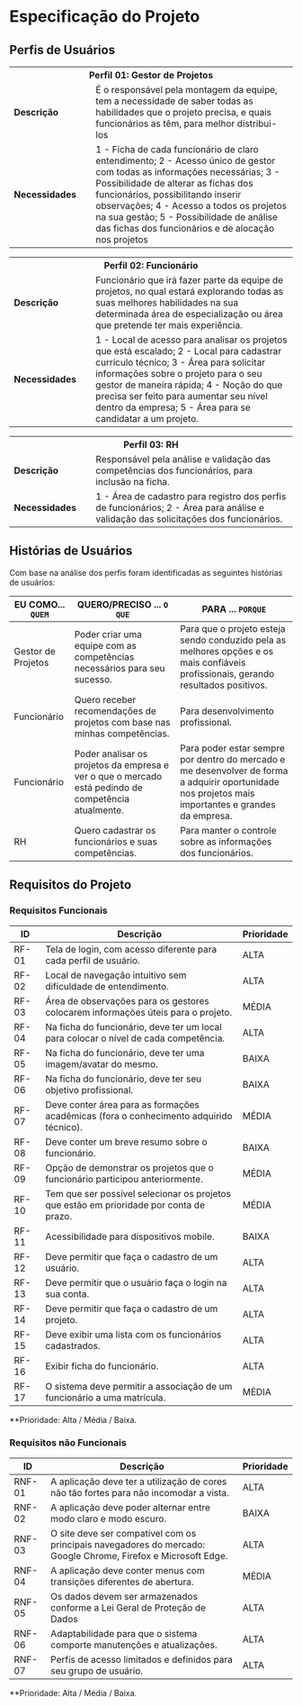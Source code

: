 # Especificação do Projeto

## Perfis de Usuários

<table>
<tbody>
<tr align=center>
<th colspan="2">Perfil 01: Gestor de Projetos </th>
</tr>
<tr>
<td width="150px"><b>Descrição</b></td>
<td width="600px">É o responsável pela montagem da equipe, tem a necessidade de saber todas as habilidades que o projeto precisa, e quais funcionários as têm, para melhor distribui-los</td>
</tr>
<tr>
<td><b>Necessidades</b></td>
<td>1 - Ficha de cada funcionário de claro entendimento; 2 - Acesso único de gestor com todas as informações necessárias; 3 - Possibilidade de alterar as fichas dos funcionários, possibilitando inserir observações; 4 - Acesso a todos os projetos na sua gestão; 5 - Possibilidade de análise das fichas dos funcionários e de alocação nos projetos</td>
</tr>
</tbody>
</table>

<table>
<tbody>
<tr align=center>
<th colspan="2">Perfil 02: Funcionário </th>
</tr>
<tr>
<td width="150px"><b>Descrição</b></td>
<td width="600px">Funcionário que irá fazer parte da equipe de projetos, no qual estará explorando todas as suas melhores habilidades na sua determinada área de especialização ou área que pretende ter mais experiência.</td>
</tr>
<tr>
<td><b>Necessidades</b></td>
<td>1 - Local de acesso para analisar os projetos que está escalado; 2 - Local para cadastrar currículo técnico; 3 - Área para solicitar informações sobre o projeto para o seu gestor de maneira rápida; 4 - Noção do que precisa ser feito para aumentar seu nível dentro da empresa; 5 - Área para se candidatar a um projeto.</td>
</tr>
</tbody>
</table>

<table>
<tbody>
<tr align=center>
<th colspan="2">Perfil 03: RH </th>
</tr>
<tr>
<td width="150px"><b>Descrição</b></td>
<td width="600px">Responsável pela análise e validação das competências dos funcionários, para inclusão na ficha.</td>
</tr>
<tr>
<td><b>Necessidades</b></td>
<td>1 - Área de cadastro para registro dos perfis de funcionários; 2 - Área para análise e validação das solicitações dos funcionários.</td>
</tr>
</tbody>
</table>

## Histórias de Usuários

Com base na análise dos perfis foram identificadas as seguintes histórias de usuários:

|EU COMO... `QUEM`   | QUERO/PRECISO ... `O QUE` |PARA ... `PORQUE`                 |
|--------------------|---------------------------|----------------------------------|
| Gestor de Projetos | Poder criar uma equipe com as competências necessários para seu sucesso.| Para que o projeto esteja sendo conduzido pela as melhores opções e os mais confiáveis profissionais, gerando resultados positivos. |
| Funcionário | Quero receber recomendações de projetos com base nas minhas competências. | Para desenvolvimento profissional. |
| Funcionário | Poder analisar os projetos da empresa e ver o que o mercado está pedindo de competência atualmente. | Para poder estar sempre por dentro do mercado e me desenvolver de forma a adquirir oportunidade nos projetos mais importantes e grandes da empresa. |
| RH | Quero cadastrar os funcionários e suas competências. | Para manter o controle sobre as informações dos funcionários. |


## Requisitos do Projeto

### Requisitos Funcionais

|ID    | Descrição                | Prioridade |
|--------------------|---------------------------|----------------------------------|
| RF- 01 | Tela de login, com acesso diferente para cada perfil de usuário. | ALTA | 
| RF- 02 | Local de navegação intuitivo sem dificuldade de entendimento. | ALTA | 
| RF- 03 | Área de observações para os gestores colocarem informações úteis para o projeto. | MÉDIA | 
| RF-04 | Na ficha do funcionário, deve ter um local para colocar o nível de cada competência. | ALTA | 
| RF-05 | Na ficha do funcionário, deve ter uma imagem/avatar do mesmo. | BAIXA | 
| RF-06 | Na ficha do funcionário, deve ter seu objetivo profissional. | BAIXA | 
| RF-07 | Deve conter área para as formações acadêmicas (fora o conhecimento adquirido técnico). | MÉDIA | 
| RF-08 | Deve conter um breve resumo sobre o funcionário. | BAIXA | 
| RF-09 | Opção de demonstrar os projetos que o funcionário participou anteriormente. | MÉDIA | 
| RF-10 | Tem que ser possível selecionar os projetos que estão em prioridade por conta de prazo. | MÉDIA | 
| RF-11 | Acessibilidade para dispositivos mobile. | BAIXA | 
| RF-12 | Deve permitir que faça o cadastro de um usuário. | ALTA | 
| RF-13 | Deve permitir que o usuário faça o login na sua conta. | ALTA | 
| RF-14 | Deve permitir que faça o cadastro de um projeto. | ALTA | 
| RF-15 | Deve exibir uma lista com os funcionários cadastrados. | ALTA | 
| RF-16 | Exibir ficha do funcionário. | ALTA | 
| RF-17 | O sistema deve permitir a associação de um funcionário a uma matrícula. | MÉDIA | 

**Prioridade: Alta / Média / Baixa. 

### Requisitos não Funcionais

|ID      | Descrição               |Prioridade |
|--------------------|---------------------------|----------------------------------|
| RNF-01 | A aplicação deve ter a utilização de cores não tão fortes para não incomodar a vista. | ALTA | 
| RNF- 02 | A aplicação deve poder alternar entre modo claro e modo escuro. | BAIXA | 
| RNF-03 | O site deve ser compatível com os principais navegadores do mercado: Google Chrome, Firefox e Microsoft Edge. | ALTA | 
| RNF-04 | A aplicação deve conter menus com transições diferentes de abertura. | MÉDIA | 
| RNF-05 | Os dados devem ser armazenados conforme a Lei Geral de Proteção de Dados | ALTA | 
| RNF-06 | Adaptabilidade para que o sistema comporte manutenções e atualizações. | ALTA | 
| RNF-07 | Perfis de acesso limitados e definidos para seu grupo de usuário. | ALTA | 

**Prioridade: Alta / Média / Baixa. 

